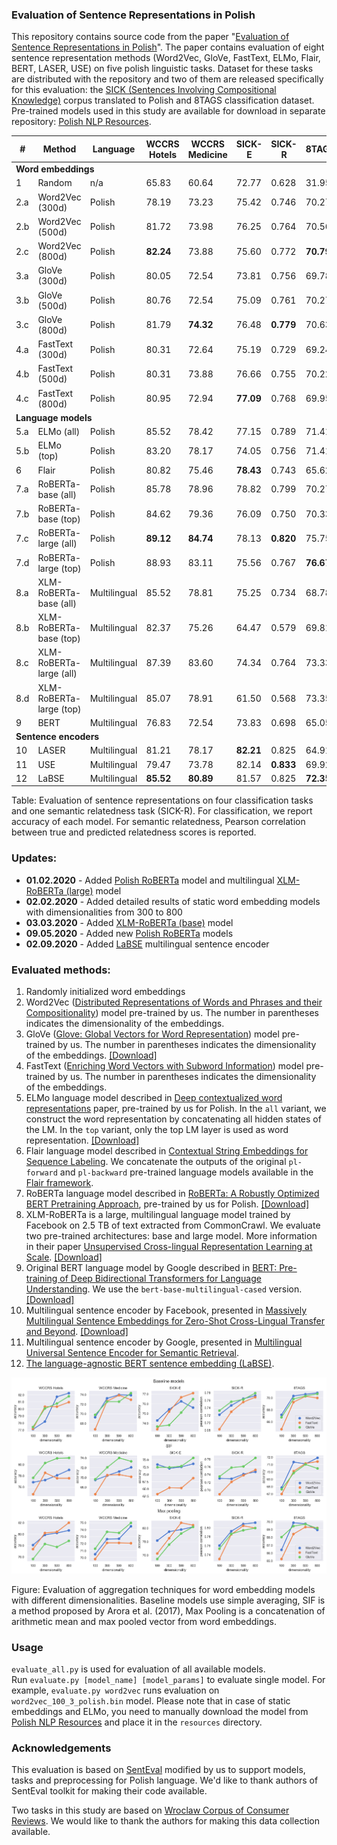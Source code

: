### Evaluation of Sentence Representations in Polish
This repository contains source code from the paper "[Evaluation of Sentence Representations in Polish](https://arxiv.org/pdf/1910.11834.pdf)". 
The paper contains evaluation of eight sentence representation methods (Word2Vec, GloVe, FastText, ELMo, Flair, BERT, LASER, USE) on five polish linguistic tasks.
Dataset for these tasks are distributed with the repository and two of them are released specifically for this evaluation:
the [SICK (Sentences Involving Compositional Knowledge)](https://github.com/text-machine-lab/MUTT/tree/master/data/sick) corpus translated to Polish and 8TAGS classification dataset.
Pre-trained models used in this study are available for download in separate repository: [Polish NLP Resources](https://github.com/sdadas/polish-nlp-resources).

<table>
  <thead>
    <th><strong>#</strong></th>
    <th><strong>Method</strong></th>
    <th><strong>Language</strong></th>
    <th><strong>WCCRS<br/>Hotels</strong></th>
    <th><strong>WCCRS<br/>Medicine</strong></th>
    <th><strong>SICK-E</strong></th>
    <th><strong>SICK-R</strong></th>
    <th><strong>8TAGS</strong></th>
  </thead>
  <tr>
    <td colspan="8"><strong>Word embeddings</strong></td>                                                                     
  </tr>
  <tr><td>1</td><td>Random</td><td>n/a</td><td>65.83</td><td>60.64</td><td>72.77</td><td>0.628</td><td>31.95</td></tr>
    <tr><td>2.a</td><td>Word2Vec (300d)</td><td>Polish</td><td>78.19</td><td>73.23</td><td>75.42</td><td>0.746</td><td>70.27</td></tr>
  <tr><td>2.b</td><td>Word2Vec (500d)</td><td>Polish</td><td>81.72</td><td>73.98</td><td>76.25</td><td>0.764</td><td>70.56</td></tr>
  <tr><td>2.c</td><td>Word2Vec (800d)</td><td>Polish</td><td><strong>82.24</strong></td><td>73.88</td><td>75.60</td><td>0.772</td><td><strong>70.79</strong></td></tr>
    <tr><td>3.a</td><td>GloVe (300d)</td><td>Polish</td><td>80.05</td><td>72.54</td><td>73.81</td><td>0.756</td><td>69.78</td></tr>
  <tr><td>3.b</td><td>GloVe (500d)</td><td>Polish</td><td>80.76</td><td>72.54</td><td>75.09</td><td>0.761</td><td>70.27</td></tr>
  <tr><td>3.c</td><td>GloVe (800d)</td><td>Polish</td><td>81.79</td><td><strong>74.32</strong></td><td>76.48</td><td><strong>0.779</strong></td><td>70.63</td></tr>
    <tr><td>4.a</td><td>FastText (300d)</td><td>Polish</td><td>80.31</td><td>72.64</td><td>75.19</td><td>0.729</td><td>69.24</td></tr>
  <tr><td>4.b</td><td>FastText (500d)</td><td>Polish</td><td>80.31</td><td>73.88</td><td>76.66</td><td>0.755</td><td>70.22</td></tr>
  <tr><td>4.c</td><td>FastText (800d)</td><td>Polish</td><td>80.95</td><td>72.94</td><td><strong>77.09</strong></td><td>0.768</td><td>69.95</td></tr>
  <tr>
    <td colspan="8"><strong>Language models</strong></td>
  </tr>
  <tr><td>5.a</td><td>ELMo (all)</td><td>Polish</td><td>85.52</td><td>78.42</td><td>77.15</td><td>0.789</td><td>71.41</td></tr>
    <tr><td>5.b</td><td>ELMo (top)</td><td>Polish</td><td>83.20</td><td>78.17</td><td>74.05</td><td>0.756</td><td>71.41</td></tr>
    <tr><td>6</td><td>Flair</td><td>Polish</td><td>80.82</td><td>75.46</td><td><strong>78.43</strong></td><td>0.743</td><td>65.62</td></tr>
  <tr><td>7.a</td><td>RoBERTa-base (all)</td><td>Polish</td><td>85.78</td><td>78.96</td><td>78.82</td><td>0.799</td><td>70.27</td></tr> 
  <tr><td>7.b</td><td>RoBERTa-base (top)</td><td>Polish</td><td>84.62</td><td>79.36</td><td>76.09</td><td>0.750</td><td>70.33</td></tr>
  <tr><td>7.c</td><td>RoBERTa-large (all)</td><td>Polish</td><td><strong>89.12</strong></td><td><strong>84.74</strong></td><td>78.13</td><td><strong>0.820</strong></td><td>75.75</td></tr> 
  <tr><td>7.d</td><td>RoBERTa-large (top)</td><td>Polish</td><td>88.93</td><td>83.11</td><td>75.56</td><td>0.767</td><td><strong>76.67</strong></td></tr>
  <tr><td>8.a</td><td>XLM-RoBERTa-base (all)</td><td>Multilingual</td><td>85.52</td><td>78.81</td><td>75.25</td><td>0.734</td><td>68.78</td></tr> 
  <tr><td>8.b</td><td>XLM-RoBERTa-base (top)</td><td>Multilingual</td><td>82.37</td><td>75.26</td><td>64.47</td><td>0.579</td><td>69.81</td></tr> 
  <tr><td>8.c</td><td>XLM-RoBERTa-large (all)</td><td>Multilingual</td><td>87.39</td><td>83.60</td><td>74.34</td><td>0.764</td><td>73.33</td></tr> 
  <tr><td>8.d</td><td>XLM-RoBERTa-large (top)</td><td>Multilingual</td><td>85.07</td><td>78.91</td><td>61.50</td><td>0.568</td><td>73.35</td></tr> 
    <tr><td>9</td><td>BERT</td><td>Multilingual</td><td>76.83</td><td>72.54</td><td>73.83</td><td>0.698</td><td>65.05</td></tr>
  <tr>
    <td colspan="8"><strong>Sentence encoders</strong></td>
  </tr>
  <tr><td>10</td><td>LASER</td><td>Multilingual</td><td>81.21</td><td>78.17</td><td><strong>82.21</strong></td><td>0.825</td><td>64.91</td></tr>
    <tr><td>11</td><td>USE</td><td>Multilingual</td><td>79.47</td><td>73.78</td><td>82.14</td><td><strong>0.833</strong></td><td>69.92</td></tr>
  <tr><td>12</td><td>LaBSE</td><td>Multilingual</td><td><strong>85.52</strong></td><td><strong>80.89</strong></td><td>81.57</td><td>0.825</td><td><strong>72.35</strong></td></tr>
</table>

Table: Evaluation of sentence representations on four classification tasks and one semantic relatedness task (SICK-R). For classification, we report accuracy of each model. For semantic relatedness, Pearson correlation between true and predicted relatedness scores is reported.

### Updates:

- **01.02.2020** - Added [Polish RoBERTa](https://github.com/sdadas/polish-nlp-resources#roberta) model and multilingual [XLM-RoBERTa (large)](https://github.com/pytorch/fairseq/tree/master/examples/xlmr) model
- **02.02.2020** - Added detailed results of static word embedding models with dimensionalities from 300 to 800
- **03.03.2020** - Added [XLM-RoBERTa (base)](https://github.com/pytorch/fairseq/tree/master/examples/xlmr) model
- **09.05.2020** - Added new [Polish RoBERTa](https://github.com/sdadas/polish-roberta) models
- **02.09.2020** - Added [LaBSE](https://tfhub.dev/google/LaBSE/1) multilingual sentence encoder

### Evaluated methods:

1. Randomly initialized word embeddings
2. Word2Vec ([Distributed Representations of Words and Phrases and their Compositionality](https://papers.nips.cc/paper/5021-distributed-representations-of-words-and-phrases-and-their-compositionality.pdf)) model pre-trained by us. The number in parentheses indicates the dimensionality of the embeddings.
3. GloVe ([Glove: Global Vectors for Word Representation](https://www.aclweb.org/anthology/D14-1162.pdf)) model pre-trained by us. The number in parentheses indicates the dimensionality of the embeddings. [[Download]](https://github.com/sdadas/polish-nlp-resources#glove)
4. FastText ([Enriching Word Vectors with Subword Information](https://arxiv.org/pdf/1607.04606.pdf)) model pre-trained by us. The number in parentheses indicates the dimensionality of the embeddings.
5. ELMo language model described in [Deep contextualized word representations](https://arxiv.org/pdf/1802.05365.pdf) paper, pre-trained by us for Polish. In the `all` variant, we construct the word representation by concatenating all hidden states of the LM. In the `top` variant, only the top LM layer is used as word representation. [[Download]](https://github.com/sdadas/polish-nlp-resources#elmo)
6. Flair language model described in [Contextual String Embeddings for Sequence Labeling](https://www.aclweb.org/anthology/C18-1139.pdf). We concatenate the outputs of the original `pl-forward` and `pl-backward` pre-trained language models available in the [Flair framework](https://github.com/flairNLP/flair).
7. RoBERTa language model described in [RoBERTa: A Robustly Optimized BERT Pretraining Approach](https://arxiv.org/abs/1907.11692), pre-trained by us for Polish. [[Download]](https://github.com/sdadas/polish-roberta)
8. XLM-RoBERTa is a large, multilingual language model trained by Facebook on 2.5 TB of text extracted from CommonCrawl. We evaluate two pre-trained architectures: base and large model. More information in their paper [Unsupervised Cross-lingual Representation Learning at Scale](https://arxiv.org/pdf/1911.02116.pdf). [[Download]](https://github.com/pytorch/fairseq/tree/master/examples/xlmr)
9. Original BERT language model by Google described in [BERT: Pre-training of Deep Bidirectional Transformers for Language Understanding](https://arxiv.org/pdf/1810.04805.pdf). We use the `bert-base-multilingual-cased` version. [[Download]](https://github.com/google-research/bert/blob/master/multilingual.md)
10. Multilingual sentence encoder by Facebook, presented in [Massively Multilingual Sentence Embeddings for Zero-Shot Cross-Lingual Transfer and Beyond](https://arxiv.org/pdf/1812.10464.pdf). [[Download]](https://github.com/facebookresearch/LASER)
11. Multilingual sentence encoder by Google, presented in [Multilingual Universal Sentence Encoder for Semantic Retrieval](https://arxiv.org/pdf/1907.04307.pdf).
12. [The language-agnostic BERT sentence embedding (LaBSE)](https://arxiv.org/pdf/2007.01852.pdf).

![results](results.png)

Figure: Evaluation of aggregation techniques for word embedding models with different dimensionalities. Baseline models use simple averaging, SIF is a method proposed by Arora et al. (2017), Max Pooling is a concatenation of arithmetic mean and max pooled vector from word embeddings.

### Usage

`evaluate_all.py` is used for evaluation of all available models. \
Run `evaluate.py [model_name] [model_params]` to evaluate single model. For example, `evaluate.py word2vec` runs evaluation on `word2vec_100_3_polish.bin` model.
Please note that in case of static embeddings and ELMo, you need to manually download the model from [Polish NLP Resources](https://github.com/sdadas/polish-nlp-resources) and place it in the `resources` directory.

### Acknowledgements
This evaluation is based on [SentEval](https://github.com/facebookresearch/SentEval) modified by us to support models, tasks and preprocessing for Polish language.
We'd like to thank authors of SentEval toolkit for making their code available. 

Two tasks in this study are based on [Wroclaw Corpus of Consumer Reviews](https://clarin-pl.eu/dspace/handle/11321/700).  We would like to thank the authors for making this data collection available.

